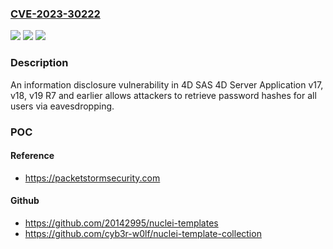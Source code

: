 ### [CVE-2023-30222](https://cve.mitre.org/cgi-bin/cvename.cgi?name=CVE-2023-30222)
![](https://img.shields.io/static/v1?label=Product&message=n%2Fa&color=blue)
![](https://img.shields.io/static/v1?label=Version&message=n%2Fa&color=blue)
![](https://img.shields.io/static/v1?label=Vulnerability&message=n%2Fa&color=brighgreen)

### Description

An information disclosure vulnerability in 4D SAS 4D Server Application v17, v18, v19 R7 and earlier allows attackers to retrieve password hashes for all users via eavesdropping.

### POC

#### Reference
- https://packetstormsecurity.com

#### Github
- https://github.com/20142995/nuclei-templates
- https://github.com/cyb3r-w0lf/nuclei-template-collection

